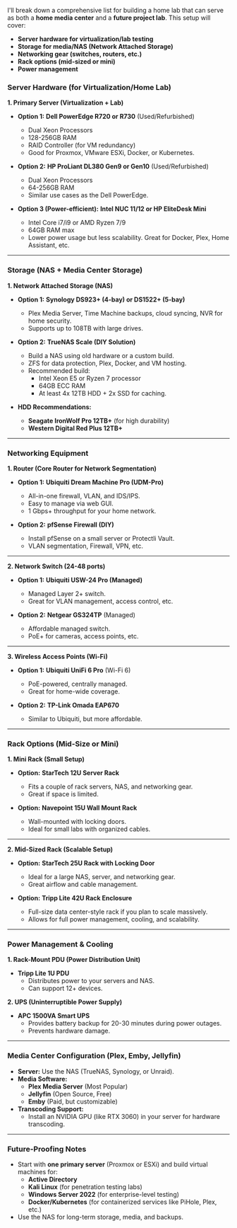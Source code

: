 I'll break down a comprehensive list for building a home lab that can serve as both a **home media center** and a **future project lab**. This setup will cover:  

- **Server hardware for virtualization/lab testing**  
- **Storage for media/NAS (Network Attached Storage)**  
- **Networking gear (switches, routers, etc.)**  
- **Rack options (mid-sized or mini)**  
- **Power management**  

### **Server Hardware (for Virtualization/Home Lab)**

**1. Primary Server (Virtualization + Lab)**  
- **Option 1:** **Dell PowerEdge R720 or R730** (Used/Refurbished)  
   - Dual Xeon Processors  
   - 128-256GB RAM  
   - RAID Controller (for VM redundancy)  
   - Good for Proxmox, VMware ESXi, Docker, or Kubernetes.  

- **Option 2:** **HP ProLiant DL380 Gen9 or Gen10** (Used/Refurbished)  
   - Dual Xeon Processors  
   - 64-256GB RAM  
   - Similar use cases as the Dell PowerEdge.  

- **Option 3 (Power-efficient):** **Intel NUC 11/12 or HP EliteDesk Mini**  
   - Intel Core i7/i9 or AMD Ryzen 7/9  
   - 64GB RAM max  
   - Lower power usage but less scalability. Great for Docker, Plex, Home Assistant, etc.  

---

### **Storage (NAS + Media Center Storage)**

**1. Network Attached Storage (NAS)**  
- **Option 1:** **Synology DS923+ (4-bay) or DS1522+ (5-bay)**  
   - Plex Media Server, Time Machine backups, cloud syncing, NVR for home security.  
   - Supports up to 108TB with large drives.  

- **Option 2:** **TrueNAS Scale (DIY Solution)**  
   - Build a NAS using old hardware or a custom build.  
   - ZFS for data protection, Plex, Docker, and VM hosting.  
   - Recommended build:  
     - Intel Xeon E5 or Ryzen 7 processor  
     - 64GB ECC RAM  
     - At least 4x 12TB HDD + 2x SSD for caching.  

- **HDD Recommendations:**  
   - **Seagate IronWolf Pro 12TB+** (for high durability)  
   - **Western Digital Red Plus 12TB+**  

---

### **Networking Equipment**

**1. Router (Core Router for Network Segmentation)**  
- **Option 1:** **Ubiquiti Dream Machine Pro (UDM-Pro)**  
   - All-in-one firewall, VLAN, and IDS/IPS.  
   - Easy to manage via web GUI.  
   - 1 Gbps+ throughput for your home network.  

- **Option 2:** **pfSense Firewall (DIY)**  
   - Install pfSense on a small server or Protectli Vault.  
   - VLAN segmentation, Firewall, VPN, etc.  

---

**2. Network Switch (24-48 ports)**  
- **Option 1:** **Ubiquiti USW-24 Pro (Managed)**  
   - Managed Layer 2+ switch.  
   - Great for VLAN management, access control, etc.  

- **Option 2:** **Netgear GS324TP** (Managed)  
   - Affordable managed switch.  
   - PoE+ for cameras, access points, etc.  

---

**3. Wireless Access Points (Wi-Fi)**  
- **Option 1:** **Ubiquiti UniFi 6 Pro** (Wi-Fi 6)  
   - PoE-powered, centrally managed.  
   - Great for home-wide coverage.  

- **Option 2:** **TP-Link Omada EAP670**  
   - Similar to Ubiquiti, but more affordable.  

---

### **Rack Options (Mid-Size or Mini)**

**1. Mini Rack (Small Setup)**  
- **Option:** **StarTech 12U Server Rack**  
   - Fits a couple of rack servers, NAS, and networking gear.  
   - Great if space is limited.  

- **Option:** **Navepoint 15U Wall Mount Rack**  
   - Wall-mounted with locking doors.  
   - Ideal for small labs with organized cables.  

---

**2. Mid-Sized Rack (Scalable Setup)**  
- **Option:** **StarTech 25U Rack with Locking Door**  
   - Ideal for a large NAS, server, and networking gear.  
   - Great airflow and cable management.  

- **Option:** **Tripp Lite 42U Rack Enclosure**  
   - Full-size data center-style rack if you plan to scale massively.  
   - Allows for full power management, cooling, and scalability.  

---

### **Power Management & Cooling**

**1. Rack-Mount PDU (Power Distribution Unit)**  
- **Tripp Lite 1U PDU**  
   - Distributes power to your servers and NAS.  
   - Can support 12+ devices.  

**2. UPS (Uninterruptible Power Supply)**  
- **APC 1500VA Smart UPS**  
   - Provides battery backup for 20-30 minutes during power outages.  
   - Prevents hardware damage.  

---

### **Media Center Configuration (Plex, Emby, Jellyfin)**

- **Server:** Use the NAS (TrueNAS, Synology, or Unraid).  
- **Media Software:**  
   - **Plex Media Server** (Most Popular)  
   - **Jellyfin** (Open Source, Free)  
   - **Emby** (Paid, but customizable)  
- **Transcoding Support:**  
   - Install an NVIDIA GPU (like RTX 3060) in your server for hardware transcoding.  

---

### **Future-Proofing Notes**
- Start with **one primary server** (Proxmox or ESXi) and build virtual machines for:  
   - **Active Directory**  
   - **Kali Linux** (for penetration testing labs)  
   - **Windows Server 2022** (for enterprise-level testing)  
   - **Docker/Kubernetes** (for containerized services like PiHole, Plex, etc.)  
- Use the NAS for long-term storage, media, and backups.  
